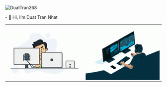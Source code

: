 <p align="left"> <img src="https://komarev.com/ghpvc/?username=DuatTran268&label=Profile%20views&color=0e75b6&style=flat" alt="DuatTran268" /> </p>
- 👋 Hi, I’m Duat Tran Nhat
<!--
- 👀 I’m interested in ...
- 🌱 I’m currently learning ...
- 💞️ I’m looking to collaborate on ...
- 📫 How to reach me ...
-->


<table>
<tr>
  <td width="50%"><img alt="gif" align="right" src="./asset/img/programmer.gif"/></td>
  <td width="50%"><img alt="gif" align="left" src="./asset/img/coding.gif"/></td>
</tr>
<table>
<!---
DuatTran268/DuatTran268 is a ✨ special ✨ repository because its `README.md` (this file) appears on your GitHub profile.
You can click the Preview link to take a look at your changes.
--->

